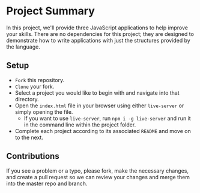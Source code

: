 # Project Summary

In this project, we'll provide three JavaScript applications to help improve your skills. There are no dependencies for this project; they are designed to demonstrate how to write applications with just the structures provided by the language.

## Setup

* `Fork` this repository.
* `Clone` your fork.
* Select a project you would like to begin with and navigate into that directory.
* Open the `index.html` file in your browser using either `live-server` or simply opening the file.
    * If you want to use `live-server`, run `npm i -g live-server` and run it in the command line within the project folder.
* Complete each project according to its associated `README` and move on to the next.

## Contributions

If you see a problem or a typo, please fork, make the necessary changes, and create a pull request so we can review your changes and merge them into the master repo and branch.

